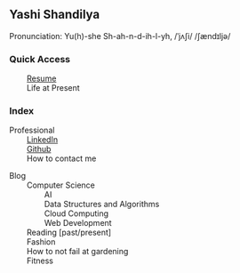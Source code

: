 ## Yashi Shandilya
Pronunciation: Yu(h)-she Sh-ah-n-d-ih-l-yh, /ˈjʌʃi/ /ʃændɪljə/

### Quick Access
&nbsp;&nbsp;&nbsp;&nbsp;&nbsp;&nbsp;&nbsp;&nbsp;[Resume](https://drive.google.com/file/d/1zCAAfZa6qbmvsVMz6R024JzJ7x2tuEHz/view?usp=sharing)\
&nbsp;&nbsp;&nbsp;&nbsp;&nbsp;&nbsp;&nbsp;&nbsp;Life at Present

### Index
Professional\
&nbsp;&nbsp;&nbsp;&nbsp;&nbsp;&nbsp;&nbsp;&nbsp;[LinkedIn](https://www.linkedin.com/in/yashishandilya/)\
&nbsp;&nbsp;&nbsp;&nbsp;&nbsp;&nbsp;&nbsp;&nbsp;[Github](https://github.com/yashishandilya)\
&nbsp;&nbsp;&nbsp;&nbsp;&nbsp;&nbsp;&nbsp;&nbsp;How to contact me

Blog\
&nbsp;&nbsp;&nbsp;&nbsp;&nbsp;&nbsp;&nbsp;&nbsp;Computer Science\
&nbsp;&nbsp;&nbsp;&nbsp;&nbsp;&nbsp;&nbsp;&nbsp;&nbsp;&nbsp;&nbsp;&nbsp;&nbsp;&nbsp;&nbsp;&nbsp;AI\
&nbsp;&nbsp;&nbsp;&nbsp;&nbsp;&nbsp;&nbsp;&nbsp;&nbsp;&nbsp;&nbsp;&nbsp;&nbsp;&nbsp;&nbsp;&nbsp;Data Structures and Algorithms\
&nbsp;&nbsp;&nbsp;&nbsp;&nbsp;&nbsp;&nbsp;&nbsp;&nbsp;&nbsp;&nbsp;&nbsp;&nbsp;&nbsp;&nbsp;&nbsp;Cloud Computing\
&nbsp;&nbsp;&nbsp;&nbsp;&nbsp;&nbsp;&nbsp;&nbsp;&nbsp;&nbsp;&nbsp;&nbsp;&nbsp;&nbsp;&nbsp;&nbsp;Web Development\
&nbsp;&nbsp;&nbsp;&nbsp;&nbsp;&nbsp;&nbsp;&nbsp;Reading \[past/present]\
&nbsp;&nbsp;&nbsp;&nbsp;&nbsp;&nbsp;&nbsp;&nbsp;Fashion\
&nbsp;&nbsp;&nbsp;&nbsp;&nbsp;&nbsp;&nbsp;&nbsp;How to not fail at gardening\
&nbsp;&nbsp;&nbsp;&nbsp;&nbsp;&nbsp;&nbsp;&nbsp;Fitness
